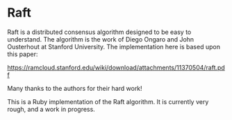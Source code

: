 # Raft

Raft is a distributed consensus algorithm designed to be easy to understand. The algorithm is the work of Diego Ongaro
and John Ousterhout at Stanford University.  The implementation here is based upon this paper:

https://ramcloud.stanford.edu/wiki/download/attachments/11370504/raft.pdf

Many thanks to the authors for their hard work!

This is a Ruby implementation of the Raft algorithm.  It is currently very rough, and a work in progress.
